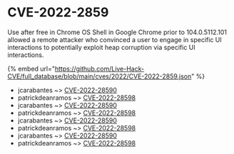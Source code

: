 # CVE-2022-2859

Use after free in Chrome OS Shell in Google Chrome prior to 104.0.5112.101 allowed a remote attacker who convinced a user to engage in specific UI interactions to potentially exploit heap corruption via specific UI interactions.

{% embed url="https://github.com/Live-Hack-CVE/full_database/blob/main/cves/2022/CVE-2022-2859.json" %}


* jcarabantes ~> [CVE-2022-28590](https://www.alice-snow.ru/2022/database/cve-2022-2859/cve-2022-28590-jcarabantes)
* patrickdeanramos ~> [CVE-2022-28598](https://www.alice-snow.ru/2022/database/cve-2022-2859/cve-2022-28598-patrickdeanramos)
* jcarabantes ~> [CVE-2022-28590](https://www.alice-snow.ru/2022/database/cve-2022-2859/cve-2022-28590-jcarabantes)
* patrickdeanramos ~> [CVE-2022-28598](https://www.alice-snow.ru/2022/database/cve-2022-2859/cve-2022-28598-patrickdeanramos)
* jcarabantes ~> [CVE-2022-28590](https://www.alice-snow.ru/2022/database/cve-2022-2859/cve-2022-28590-jcarabantes)
* patrickdeanramos ~> [CVE-2022-28598](https://www.alice-snow.ru/2022/database/cve-2022-2859/cve-2022-28598-patrickdeanramos)
* jcarabantes ~> [CVE-2022-28590](https://www.alice-snow.ru/2022/database/cve-2022-2859/cve-2022-28590-jcarabantes)
* patrickdeanramos ~> [CVE-2022-28598](https://www.alice-snow.ru/2022/database/cve-2022-2859/cve-2022-28598-patrickdeanramos)